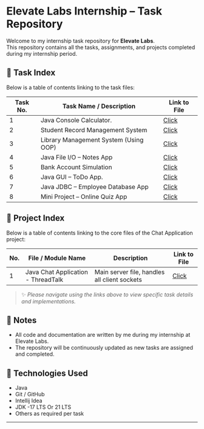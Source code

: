 # Elevate Labs Internship – Task Repository

Welcome to my internship task repository for **Elevate Labs**.  
This repository contains all the tasks, assignments, and projects completed during my internship period.

## 📂 Task Index

Below is a table of contents linking to the task files:

| Task No. | Task Name / Description               | Link to File                        |
|----------|---------------------------------------|-------------------------------------|
| 1        | Java Console Calculator.              | [Click](./SimpleCalculatorTask1/)   |
| 2        | Student Record Management System      | [Click](./StudentManagementSystem/) |
| 3        | Library Management System (Using OOP) | [Click](./LibraryManagementSystem/) |
| 4        | Java File I/O – Notes App             | [Click](./NotesApp/)                |
| 5        | Bank Account Simulation               | [Click](./BankAccountSimulation/)   |
| 6        | Java GUI – ToDo App.                  | [Click](./ToDoApp/)                 |
| 7        | Java JDBC – Employee Database App     | [Click](./EmployeeDatabaseApp/)     |
| 8        | Mini Project – Online Quiz App        | [Click](QuizApp/)                   |

## 📂 Project Index

Below is a table of contents linking to the core files of the Chat Application project:

| No. | File / Module Name                 | Description                                   | Link to File                                |
|-----|------------------------------------|-----------------------------------------------|---------------------------------------------|
| 1   | Java Chat Application - ThreadTalk | Main server file, handles all client sockets  | [Click](Projects/ProjectChatApplication) |

> ✨ *Please navigate using the links above to view specific task details and implementations.*

## 📌 Notes

- All code and documentation are written by me during my internship at Elevate Labs.
- The repository will be continuously updated as new tasks are assigned and completed.

## 🚀 Technologies Used

- Java
- Git / GitHub
- Intellij Idea 
- JDK -17 LTS Or 21 LTS
- Others as required per task

---

